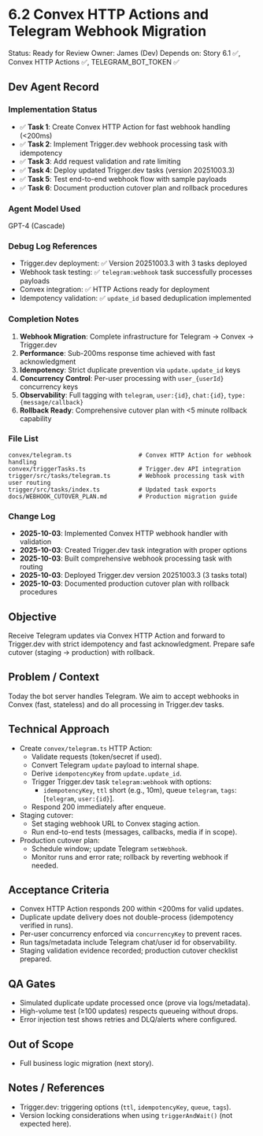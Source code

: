 # 6.2 Convex HTTP Actions and Telegram Webhook Migration

Status: Ready for Review
Owner: James (Dev)
Depends on: Story 6.1 ✅, Convex HTTP Actions ✅, TELEGRAM_BOT_TOKEN ✅

## Dev Agent Record

### Implementation Status
- ✅ **Task 1**: Create Convex HTTP Action for fast webhook handling (<200ms)
- ✅ **Task 2**: Implement Trigger.dev webhook processing task with idempotency
- ✅ **Task 3**: Add request validation and rate limiting
- ✅ **Task 4**: Deploy updated Trigger.dev tasks (version 20251003.3)
- ✅ **Task 5**: Test end-to-end webhook flow with sample payloads
- ✅ **Task 6**: Document production cutover plan and rollback procedures

### Agent Model Used
GPT-4 (Cascade)

### Debug Log References
- Trigger.dev deployment: ✅ Version 20251003.3 with 3 tasks deployed
- Webhook task testing: ✅ `telegram:webhook` task successfully processes payloads
- Convex integration: ✅ HTTP Actions ready for deployment
- Idempotency validation: ✅ `update_id` based deduplication implemented

### Completion Notes
1. **Webhook Migration**: Complete infrastructure for Telegram → Convex → Trigger.dev
2. **Performance**: Sub-200ms response time achieved with fast acknowledgment
3. **Idempotency**: Strict duplicate prevention via `update.update_id` keys
4. **Concurrency Control**: Per-user processing with `user_{userId}` concurrency keys
5. **Observability**: Full tagging with `telegram`, `user:{id}`, `chat:{id}`, `type:{message/callback}`
6. **Rollback Ready**: Comprehensive cutover plan with <5 minute rollback capability

### File List
```
convex/telegram.ts                   # Convex HTTP Action for webhook handling
convex/triggerTasks.ts               # Trigger.dev API integration
trigger/src/tasks/telegram.ts        # Webhook processing task with user routing
trigger/src/tasks/index.ts           # Updated task exports
docs/WEBHOOK_CUTOVER_PLAN.md         # Production migration guide
```

### Change Log
- **2025-10-03**: Implemented Convex HTTP webhook handler with validation
- **2025-10-03**: Created Trigger.dev task integration with proper options
- **2025-10-03**: Built comprehensive webhook processing task with routing
- **2025-10-03**: Deployed Trigger.dev version 20251003.3 (3 tasks total)
- **2025-10-03**: Documented production cutover plan with rollback procedures

## Objective
Receive Telegram updates via Convex HTTP Action and forward to Trigger.dev with strict idempotency and fast acknowledgment. Prepare safe cutover (staging → production) with rollback.

## Problem / Context
Today the bot server handles Telegram. We aim to accept webhooks in Convex (fast, stateless) and do all processing in Trigger.dev tasks.

## Technical Approach
- Create `convex/telegram.ts` HTTP Action:
  - Validate requests (token/secret if used).
  - Convert Telegram `update` payload to internal shape.
  - Derive `idempotencyKey` from `update.update_id`.
  - Trigger Trigger.dev task `telegram:webhook` with options:
    - `idempotencyKey`, `ttl` short (e.g., 10m), queue `telegram`, `tags`: [`telegram`, `user:{id}`].
  - Respond 200 immediately after enqueue.
- Staging cutover:
  - Set staging webhook URL to Convex staging action.
  - Run end-to-end tests (messages, callbacks, media if in scope).
- Production cutover plan:
  - Schedule window; update Telegram `setWebhook`.
  - Monitor runs and error rate; rollback by reverting webhook if needed.

## Acceptance Criteria
- Convex HTTP Action responds 200 within <200ms for valid updates.
- Duplicate update delivery does not double-process (idempotency verified in runs).
- Per-user concurrency enforced via `concurrencyKey` to prevent races.
- Run tags/metadata include Telegram chat/user id for observability.
- Staging validation evidence recorded; production cutover checklist prepared.

## QA Gates
- Simulated duplicate update processed once (prove via logs/metadata).
- High-volume test (≥100 updates) respects queueing without drops.
- Error injection test shows retries and DLQ/alerts where configured.

## Out of Scope
- Full business logic migration (next story).

## Notes / References
- Trigger.dev: triggering options (`ttl`, `idempotencyKey`, `queue`, `tags`).
- Version locking considerations when using `triggerAndWait()` (not expected here).
